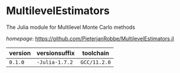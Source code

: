 # MultilevelEstimators

The Julia module for Multilevel Monte Carlo methods

*homepage*: <https://github.com/PieterjanRobbe/MultilevelEstimators.jl>

version | versionsuffix | toolchain
--------|---------------|----------
``0.1.0`` | ``-Julia-1.7.2`` | ``GCC/11.2.0``

